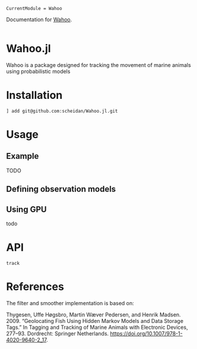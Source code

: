 ```@meta
CurrentModule = Wahoo
```
Documentation for [Wahoo](https://github.com/scheidan/Wahoo.jl).


```@index
```

# Wahoo.jl

Wahoo is a package designed for tracking the movement of marine
animals using probabilistic models

# Installation

`] add git@github.com:scheidan/Wahoo.jl.git`


# Usage

## Example

TODO

## Defining observation models


## Using GPU

todo




# API

```@docs
track
```

# References

The filter and smoother implementation is based on:

Thygesen, Uffe Høgsbro, Martin Wæver Pedersen, and Henrik
Madsen. 2009. “Geolocating Fish Using Hidden Markov Models and Data Storage Tags.” In Tagging and Tracking of Marine Animals with Electronic Devices, 277–93. Dordrecht: Springer Netherlands. https://doi.org/10.1007/978-1-4020-9640-2_17.
